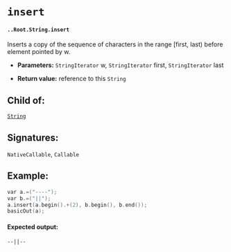 # `insert`

#### `..Root.String.insert`

Inserts a copy of the sequence of characters in the range [first, last) before element pointed by w.

* **Parameters:** `StringIterator` w, `StringIterator` first, `StringIterator` last

* **Return value:** reference to this `String`

## Child of:

[`String`](docs..Root.String.md)

## Signatures:

`NativeCallable`, `Callable`

## Example:

```c
var a.=("----");
var b.=("||");
a.insert(a.begin().+(2), b.begin(), b.end());
basicOut(a);
```

#### Expected output:

```
--||--
```